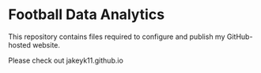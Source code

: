 # Football Data Analytics
This repository contains files required to configure and publish my GitHub-hosted website.

Please check out jakeyk11.github.io
